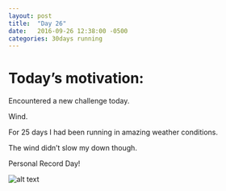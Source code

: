 ```yaml
---
layout: post
title:  "Day 26"
date:   2016-09-26 12:38:00 -0500
categories: 30days running
---
```

# Today’s motivation:

Encountered a new challenge today.

Wind.

For 25 days I had been running in amazing weather conditions.

The wind didn’t slow my down though. 

Personal Record Day!

![alt text]({{site.baseurl}}/img/day26.jpg "Day 26 - Snapped a screenshot at 5km")